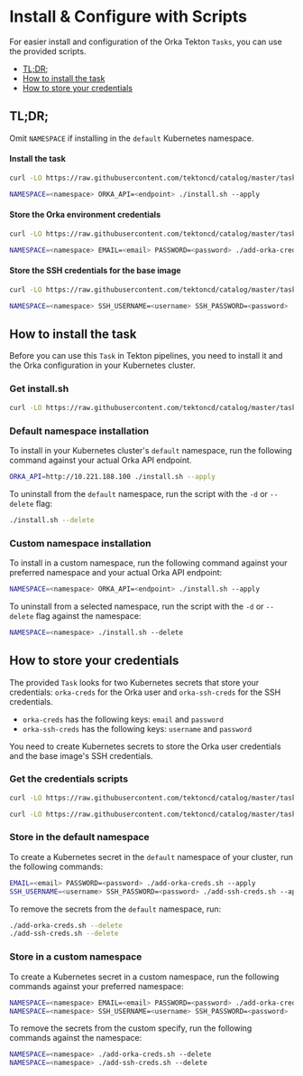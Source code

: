 # Install & Configure with Scripts

For easier install and configuration of the Orka Tekton `Tasks`, you can use the provided scripts.

* [TL;DR;](#tldr)
* [How to install the task](#how-to-instal-the-task)
* [How to store your credentials](#how-to-store-your-credentials)

## TL;DR;

Omit `NAMESPACE` if installing in the `default` Kubernetes namespace.

#### Install the task

```sh
curl -LO https://raw.githubusercontent.com/tektoncd/catalog/master/task/orka-full/0.1/install.sh && chmod 755 install.sh

NAMESPACE=<namespace> ORKA_API=<endpoint> ./install.sh --apply
```

#### Store the Orka environment credentials

```sh
curl -LO https://raw.githubusercontent.com/tektoncd/catalog/master/task/orka-full/0.1/add-orka-creds.sh && chmod 755 add-orka-creds.sh

NAMESPACE=<namespace> EMAIL=<email> PASSWORD=<password> ./add-orka-creds.sh --apply
```

#### Store the SSH credentials for the base image

```sh
curl -LO https://raw.githubusercontent.com/tektoncd/catalog/master/task/orka-full/0.1/add-ssh-creds.sh && chmod 755 add-ssh-creds.sh

NAMESPACE=<namespace> SSH_USERNAME=<username> SSH_PASSWORD=<password> ./add-ssh-creds.sh --apply
```

## How to install the task

Before you can use this `Task` in Tekton pipelines, you need to install it and the Orka configuration in your Kubernetes cluster.

### Get install.sh

```sh
curl -LO https://raw.githubusercontent.com/tektoncd/catalog/master/task/orka-full/0.1/install.sh && chmod 755 install.sh
```

### Default namespace installation

To install in your Kubernetes cluster's `default` namespace, run the following command against your actual Orka API endpoint.

```sh
ORKA_API=http://10.221.188.100 ./install.sh --apply
```

To uninstall from the `default` namespace, run the script with the `-d` or `--delete` flag:

```sh
./install.sh --delete
```

### Custom namespace installation

To install in a custom namespace, run the following command against your preferred namespace and your actual Orka API endpoint:

```sh
NAMESPACE=<namespace> ORKA_API=<endpoint> ./install.sh --apply
```

To uninstall from a selected namespace, run the script with the `-d` or `--delete` flag against the namespace:

```sh
NAMESPACE=<namespace> ./install.sh --delete
```

## How to store your credentials

The provided `Task` looks for two Kubernetes secrets that store your credentials: `orka-creds` for the Orka user and `orka-ssh-creds` for the SSH credentials.
  * `orka-creds` has the following keys: `email` and `password`
  * `orka-ssh-creds` has the following keys: `username` and `password`

You need to create Kubernetes secrets to store the Orka user credentials and the base image's SSH credentials.

### Get the credentials scripts

```sh
curl -LO https://raw.githubusercontent.com/tektoncd/catalog/master/task/orka-full/0.1/add-orka-creds.sh && chmod 755 add-orka-creds.sh

curl -LO https://raw.githubusercontent.com/tektoncd/catalog/master/task/orka-full/0.1/add-ssh-creds.sh && chmod 755 add-ssh-creds.sh
```

### Store in the default namespace

To create a Kubernetes secret in the `default` namespace of your cluster, run the following commands:

```sh
EMAIL=<email> PASSWORD=<password> ./add-orka-creds.sh --apply
SSH_USERNAME=<username> SSH_PASSWORD=<password> ./add-ssh-creds.sh --apply
```

To remove the secrets from the `default` namespace, run:

```sh
./add-orka-creds.sh --delete
./add-ssh-creds.sh --delete
```

### Store in a custom namespace

To create a Kubernetes secret in a custom namespace, run the following commands against your preferred namespace:

```sh
NAMESPACE=<namespace> EMAIL=<email> PASSWORD=<password> ./add-orka-creds.sh --apply
NAMESPACE=<namespace> SSH_USERNAME=<username> SSH_PASSWORD=<password> ./add-ssh-creds.sh --apply
```

To remove the secrets from the custom specify, run the following commands against the namespace:

```sh
NAMESPACE=<namespace> ./add-orka-creds.sh --delete
NAMESPACE=<namespace> ./add-ssh-creds.sh --delete
```